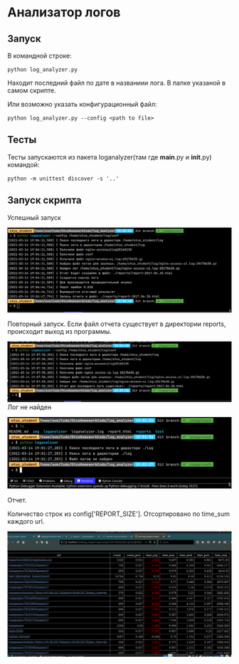 # Анализатор логов

## Запуск

В командной строке:

    python log_analyzer.py
 
Находит последний файл по дате в названиии лога. В папке указаной в самом скрипте.

Или возможно указать конфигурационный файл:

    python log_analyzer.py --config <path to file>

## Тесты

Тесты запускаются из пакета loganalyzer(там где __main__.py и __init__.py) командой:

    python -m unittest discover -s '..'

## Запуск скрипта

Успешный запуск


![Успешный запуск с указанием конфига](./img/UserConfigSuccessfulRun.png)


Повторный запуск. Если файл отчета существует в директории reports, происходит выход из программы.


![Повторный запуск](./img/SecondTimeForExcsistingFile.png)
Лог не найден 


![Не найден лог](./img/Log_Not_Found.png)

Отчет.

Количество строк из config['REPORT_SIZE']. Отсортировано по time_sum каждого url.


![Отчет](./img/report.png)
